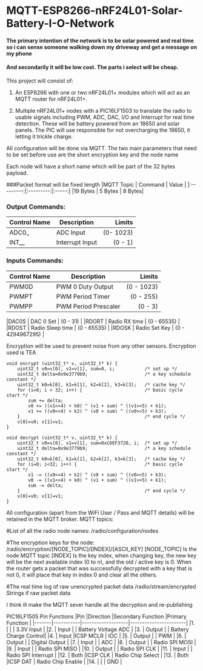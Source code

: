 # MQTT-ESP8266-nRF24L01-Solar-Battery-I-O-Network

#### The primary intention of the network is to be solar powered and real time so i can sense someone walking down my driveway and get a message on my phone
#### And secondarily it will be low cost. The parts i select will be cheap.


This project will consist of:

1. An ESP8266 with one or two nRF24L01+ modules which will act as an MQTT router for nRF24L01+.

2. Multiple nRF24L01+ nodes with a PIC16LF1503 to translate the radio to usable signals including PWM, ADC, DAC, I/O and Interrupt for real time detection.
These will be battery powered from an 18650 and solar panels. The PIC will use responsible for not overcharging the 18650, it letting it trickle charge.

All configuration will be done via MQTT.
The two main parameters that need to be set before use are the short encryption key and the node name

Each node will have a short name which will be part of the 32 bytes payload.


###Packet format will be fixed length
|MQTT Topic	| Command	| Value	|
|:---------:|:---------:|:-----:|
|19 Bytes	| 5 Bytes	| 8 Bytes|



### Output Commands:
|Control Name		| Description			| Limits			|
|-------------------|-----------------------|------------------:|
|ADC0_				| ADC Input				| (0- 1023)			|
|INT__				|Interrupt Input		| (0 - 1)			|

### Inputs Commands:
|Control Name		| Description			| Limits			|
|-------------------|-----------------------|------------------:|
|PWM0D				| PWM 0 Duty Output		| (0 - 1023)		|
|PWMPT				| PWM Period Timer		| (0 - 255)			|
|PWMPP				| PWM Period Prescaler	| (0 - 3)			|

|DAC0S				| DAC 0 Set				| (0 - 31)			|
|RDORT				| Radio RX time			| (0 - 65535)		|
|RDOST				| Radio Sleep time		| (0 - 65535)		|
|RDOSK				| Radio Set Key			| (0 - 4294967295)	|


Encryption will be used to prevent noise from any other sensors. 
Encryption used is TEA
```
void encrypt (uint32_t* v, uint32_t* k) {
    uint32_t v0=v[0], v1=v[1], sum=0, i;           /* set up */
    uint32_t delta=0x9e3779b9;                     /* a key schedule constant */
    uint32_t k0=k[0], k1=k[1], k2=k[2], k3=k[3];   /* cache key */
    for (i=0; i < 32; i++) {                       /* basic cycle start */
        sum += delta;
        v0 += ((v1<<4) + k0) ^ (v1 + sum) ^ ((v1>>5) + k1);
        v1 += ((v0<<4) + k2) ^ (v0 + sum) ^ ((v0>>5) + k3);
    }                                              /* end cycle */
    v[0]=v0; v[1]=v1;
}

void decrypt (uint32_t* v, uint32_t* k) {
    uint32_t v0=v[0], v1=v[1], sum=0xC6EF3720, i;  /* set up */
    uint32_t delta=0x9e3779b9;                     /* a key schedule constant */
    uint32_t k0=k[0], k1=k[1], k2=k[2], k3=k[3];   /* cache key */
    for (i=0; i<32; i++) {                         /* basic cycle start */
        v1 -= ((v0<<4) + k2) ^ (v0 + sum) ^ ((v0>>5) + k3);
        v0 -= ((v1<<4) + k0) ^ (v1 + sum) ^ ((v1>>5) + k1);
        sum -= delta;
    }                                              /* end cycle */
    v[0]=v0; v[1]=v1;
}
```

All configuration (apart from the WiFi User / Pass and MQTT details) will be retained in the MQTT broker.
MQTT topics:

#List of all the radio node names:
/radio/configuration/nodes

#The encryption keys for the node:
/radio/encryption/[NODE_TOPIC]/[INDEX]/[ASCII_KEY]
[NODE_TOPIC] Is the node MQTT topic
[INDEX] Is the key index, when changing key, the new key will be the next available index (0 to n), and the old / active key is 0.
When the router gets a packet that was successfully decrypted with a key that is not 0, it will place that key in index 0 and clear all the others.

#The real time log of raw unencrypted packet data
/radio/stream/encrypted Strings if raw packet data


I think ill make the MQTT sever handle all the decryption and re-publishing 

PIC16LF1505 Pin Functions
|Pin	|Direction	|Secondary Function	|Primary Function		|
|-------|-----------|-------------------|-----------------------|
|1.		| 			|					| 3.3V Input			|
|2.		| Input		|					| Battery Voltage ADC	|
|3.		| Output	|					| Battery Charge Control|
|4.		| Input		|ICSP MCLR			| IOC					|
|5.		| Output	|					| PWM					|
|6.		| Output	|					| Digital Output		|
|7.		| Input		|					| ADC					|
|8.		| Output	|					| Radio SPI MOSI		|
|9.		| Input		|					| Radio SPI MISO		|
|10.	| Output	|					| Radio SPI CLK			|
|11.	| Input		|					| Radio SPI Interrupt	|
|12.	| Both		|ICSP CLK			| Radio Chip Select		|
|13.	| Both		|ICSP DAT			| Radio Chip Enable		|
|14.	|			|					| GND					|